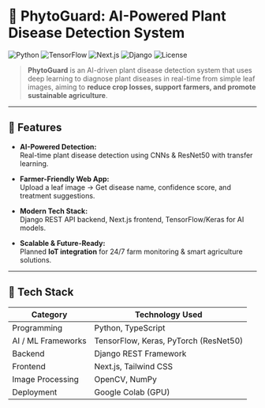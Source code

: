 # 🌿 PhytoGuard: AI-Powered Plant Disease Detection System  

![Python](https://img.shields.io/badge/Python-3.9%2B-blue?logo=python&logoColor=white)
![TensorFlow](https://img.shields.io/badge/TensorFlow-2.0%2B-orange?logo=tensorflow&logoColor=white)
![Next.js](https://img.shields.io/badge/Next.js-Frontend-black?logo=next.js)
![Django](https://img.shields.io/badge/Django-Backend-darkgreen?logo=django&logoColor=white)
![License](https://img.shields.io/badge/License-MIT-green)

> **PhytoGuard** is an AI-driven plant disease detection system that uses deep learning to diagnose plant diseases in real-time from simple leaf images, aiming to **reduce crop losses, support farmers, and promote sustainable agriculture**.

---

## 🚀 Features  

- **AI-Powered Detection:**  
  Real-time plant disease detection using CNNs & ResNet50 with transfer learning.  

- **Farmer-Friendly Web App:**  
  Upload a leaf image → Get disease name, confidence score, and treatment suggestions.  

- **Modern Tech Stack:**  
  Django REST API backend, Next.js frontend, TensorFlow/Keras for AI models.  

- **Scalable & Future-Ready:**  
  Planned **IoT integration** for 24/7 farm monitoring & smart agriculture solutions.  

---

## 🧠 Tech Stack  

| Category            | Technology Used                             |
|---------------------|---------------------------------------------|
| Programming         | Python, TypeScript                          |
| AI / ML Frameworks  | TensorFlow, Keras, PyTorch (ResNet50)        |
| Backend             | Django REST Framework                       |
| Frontend            | Next.js, Tailwind CSS                        |
| Image Processing    | OpenCV, NumPy                               |
| Deployment          | Google Colab (GPU)                          |


